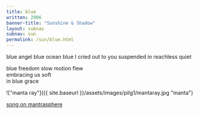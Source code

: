 ```yaml
---
title: blue
written: 2006
banner-title: "Sunshine & Shadow" 
layout: subnav
subnav: sun
permalink: /sun/blue.html
---
```


<div class="poem">
blue angel blue ocean blue  
I cried out to you  
suspended in reachless quiet
 
blue freedom slow motion flew  
embracing us soft  
in blue grace
</div>

!["manta ray"]({{ site.baseurl }}/assets/images/pilg1/mantaray.jpg "manta")

[song on mantrasphere](/mantrasphere/blue.html)

